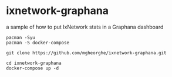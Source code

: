 # ixnetwork-graphana
a sample of how to put IxNetwork stats in a Graphana dashboard




```
pacman -Syu
pacman -S docker-compose

git clone https://github.com/mgheorghe/ixnetwork-graphana.git

cd ixnetwork-graphana
docker-compose up -d
```
